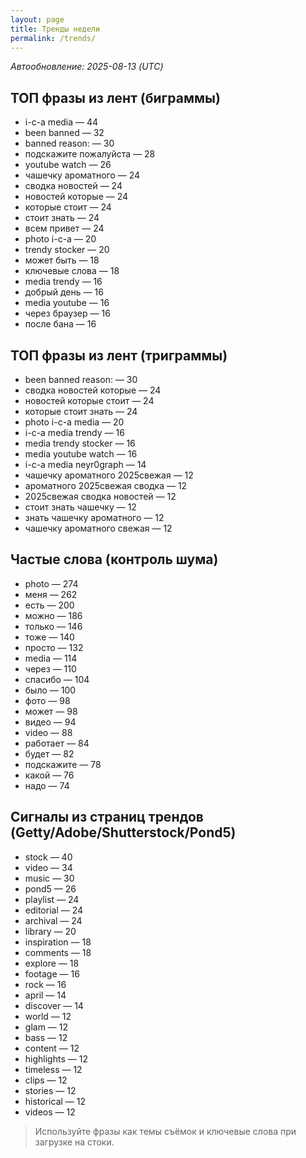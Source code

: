 ```yaml
---
layout: page
title: Тренды недели
permalink: /trends/
---
```


_Автообновление: 2025-08-13 (UTC)_

## ТОП фразы из лент (биграммы)
- i-c-a media — 44
- been banned — 32
- banned reason: — 30
- подскажите пожалуйста — 28
- youtube watch — 26
- чашечку ароматного — 24
- сводка новостей — 24
- новостей которые — 24
- которые стоит — 24
- стоит знать — 24
- всем привет — 24
- photo i-c-a — 20
- trendy stocker — 20
- может быть — 18
- ключевые слова — 18
- media trendy — 16
- добрый день — 16
- media youtube — 16
- через браузер — 16
- после бана — 16

## ТОП фразы из лент (триграммы)
- been banned reason: — 30
- сводка новостей которые — 24
- новостей которые стоит — 24
- которые стоит знать — 24
- photo i-c-a media — 20
- i-c-a media trendy — 16
- media trendy stocker — 16
- media youtube watch — 16
- i-c-a media neyr0graph — 14
- чашечку ароматного 2025свежая — 12
- ароматного 2025свежая сводка — 12
- 2025свежая сводка новостей — 12
- стоит знать чашечку — 12
- знать чашечку ароматного — 12
- чашечку ароматного свежая — 12

## Частые слова (контроль шума)
- photo — 274
- меня — 262
- есть — 200
- можно — 186
- только — 146
- тоже — 140
- просто — 132
- media — 114
- через — 110
- спасибо — 104
- было — 100
- фото — 98
- может — 98
- видео — 94
- video — 88
- работает — 84
- будет — 82
- подскажите — 78
- какой — 76
- надо — 74

## Сигналы из страниц трендов (Getty/Adobe/Shutterstock/Pond5)
- stock — 40
- video — 34
- music — 30
- pond5 — 26
- playlist — 24
- editorial — 24
- archival — 24
- library — 20
- inspiration — 18
- comments — 18
- explore — 18
- footage — 16
- rock — 16
- april — 14
- discover — 14
- world — 12
- glam — 12
- bass — 12
- content — 12
- highlights — 12
- timeless — 12
- clips — 12
- stories — 12
- historical — 12
- videos — 12

> Используйте фразы как темы съёмок и ключевые слова при загрузке на стоки.
